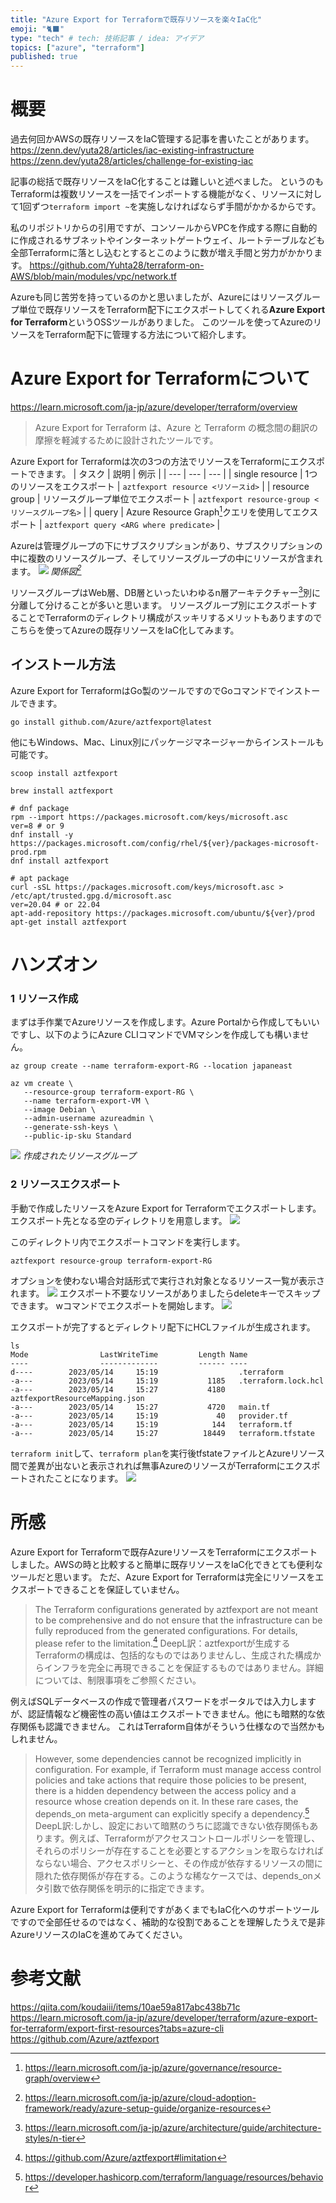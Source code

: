 ```yaml
---
title: "Azure Export for Terraformで既存リソースを楽々IaC化"
emoji: "🐈‍⬛"
type: "tech" # tech: 技術記事 / idea: アイデア
topics: ["azure", "terraform"]
published: true
---
```


# 概要
過去何回かAWSの既存リソースをIaC管理する記事を書いたことがあります。
https://zenn.dev/yuta28/articles/iac-existing-infrastructure
https://zenn.dev/yuta28/articles/challenge-for-existing-iac

記事の総括で既存リソースをIaC化することは難しいと述べました。
というのもTerraformは複数リソースを一括でインポートする機能がなく、リソースに対して1回ずつ`terraform import ~`を実施しなければならず手間がかかるからです。

私のリポジトリからの引用ですが、コンソールからVPCを作成する際に自動的に作成されるサブネットやインターネットゲートウェイ、ルートテーブルなども全部Terraformに落とし込むとするとこのように数が増え手間と労力がかかります。
https://github.com/Yuhta28/terraform-on-AWS/blob/main/modules/vpc/network.tf

Azureも同じ苦労を持っているのかと思いましたが、Azureにはリソースグループ単位で既存リソースをTerraform配下にエクスポートしてくれる**Azure Export for Terraform**というOSSツールがありました。
このツールを使ってAzureのリソースをTerraform配下に管理する方法について紹介します。

# Azure Export for Terraformについて
https://learn.microsoft.com/ja-jp/azure/developer/terraform/overview
> Azure Export for Terraform は、Azure と Terraform の概念間の翻訳の摩擦を軽減するために設計されたツールです。

Azure Export for Terraformは次の3つの方法でリソースをTerraformにエクスポートできます。
| タスク | 説明 | 例示 |
| --- | --- | --- |
| single resource | 1つのリソースをエクスポート | `aztfexport resource <リソースid>` |
| resource group  | リソースグループ単位でエクスポート | `aztfexport resource-group <リソースグループ名>` |
| query | Azure Resource Graph[^1]クエリを使用してエクスポート | `aztfexport query <ARG where predicate>` |


Azureは管理グループの下にサブスクリプションがあり、サブスクリプションの中に複数のリソースグループ、そしてリソースグループの中にリソースが含まれます。
![](/images/azure-export-terraform/image1.png)
*関係図[^2]*

リソースグループはWeb層、DB層といったいわゆるn層アーキテクチャー[^3]別に分離して分けることが多いと思います。
リソースグループ別にエクスポートすることでTerraformのディレクトリ構成がスッキリするメリットもありますのでこちらを使ってAzureの既存リソースをIaC化してみます。

[^1]: https://learn.microsoft.com/ja-jp/azure/governance/resource-graph/overview
[^2]: https://learn.microsoft.com/ja-jp/azure/cloud-adoption-framework/ready/azure-setup-guide/organize-resources
[^3]: https://learn.microsoft.com/ja-jp/azure/architecture/guide/architecture-styles/n-tier

## インストール方法
Azure Export for TerraformはGo製のツールですのでGoコマンドでインストールできます。
```terminal:Go toolchain
go install github.com/Azure/aztfexport@latest
```
他にもWindows、Mac、Linux別にパッケージマネージャーからインストールも可能です。

```terminal:Windows
scoop install aztfexport
```

```terminal:Mac
brew install aztfexport
```

```terminal:Linux
# dnf package
rpm --import https://packages.microsoft.com/keys/microsoft.asc
ver=8 # or 9
dnf install -y https://packages.microsoft.com/config/rhel/${ver}/packages-microsoft-prod.rpm
dnf install aztfexport

# apt package
curl -sSL https://packages.microsoft.com/keys/microsoft.asc > /etc/apt/trusted.gpg.d/microsoft.asc
ver=20.04 # or 22.04
apt-add-repository https://packages.microsoft.com/ubuntu/${ver}/prod
apt-get install aztfexport
```

# ハンズオン
### 1 リソース作成
まずは手作業でAzureリソースを作成します。Azure Portalから作成してもいいですし、以下のようにAzure CLIコマンドでVMマシンを作成しても構いません。

```terminal:Azure CLI
az group create --name terraform-export-RG --location japaneast

az vm create \
   --resource-group terraform-export-RG \
   --name terraform-export-VM \
   --image Debian \
   --admin-username azureadmin \
   --generate-ssh-keys \
   --public-ip-sku Standard
```

![](/images/azure-export-terraform/image2.png)
*作成されたリソースグループ*

### 2 リソースエクスポート
手動で作成したリソースをAzure Export for Terraformでエクスポートします。
エクスポート先となる空のディレクトリを用意します。
![](/images/azure-export-terraform/image3.png)

このディレクトリ内でエクスポートコマンドを実行します。
```terminal
aztfexport resource-group terraform-export-RG
```

オプションを使わない場合対話形式で実行され対象となるリソース一覧が表示されます。
![](/images/azure-export-terraform/image4.png)
エクスポート不要なリソースがありましたらdeleteキーでスキップできます。
wコマンドでエクスポートを開始します。
![](/images/azure-export-terraform/image5.png)

エクスポートが完了するとディレクトリ配下にHCLファイルが生成されます。

```terminal
ls
Mode                LastWriteTime         Length Name
----                -------------         ------ ----
d----        2023/05/14     15:19                  .terraform
-a---        2023/05/14     15:19           1185   .terraform.lock.hcl
-a---        2023/05/14     15:27           4180   aztfexportResourceMapping.json
-a---        2023/05/14     15:27           4720   main.tf
-a---        2023/05/14     15:19             40   provider.tf
-a---        2023/05/14     15:19            144   terraform.tf
-a---        2023/05/14     15:27          18449   terraform.tfstate
```

`terraform init`して、`terraform plan`を実行後tfstateファイルとAzureリソース間で差異が出ないと表示されれば無事AzureのリソースがTerraformにエクスポートされたことになります。
![](/images/azure-export-terraform/image6.png)

# 所感
Azure Export for Terraformで既存AzureリソースをTerraformにエクスポートしました。AWSの時と比較すると簡単に既存リソースをIaC化できとても便利なツールだと思います。
ただ、Azure Export for Terraformは完全にリソースをエクスポートできることを保証していません。

> The Terraform configurations generated by aztfexport are not meant to be comprehensive and do not ensure that the infrastructure can be fully reproduced from the generated configurations. For details, please refer to the limitation.[^4]
DeepL訳：aztfexportが生成するTerraformの構成は、包括的なものではありませんし、生成された構成からインフラを完全に再現できることを保証するものではありません。詳細については、制限事項をご参照ください。

例えばSQLデータベースの作成で管理者パスワードをポータルでは入力しますが、認証情報など機密性の高い値はエクスポートできません。他にも暗黙的な依存関係も認識できません。
これはTerraform自体がそういう仕様なので当然かもしれません。

>However, some dependencies cannot be recognized implicitly in configuration. For example, if Terraform must manage access control policies and take actions that require those policies to be present, there is a hidden dependency between the access policy and a resource whose creation depends on it. In these rare cases, the depends_on meta-argument can explicitly specify a dependency.[^5]
DeepL訳:しかし、設定において暗黙のうちに認識できない依存関係もあります。例えば、Terraformがアクセスコントロールポリシーを管理し、それらのポリシーが存在することを必要とするアクションを取らなければならない場合、アクセスポリシーと、その作成が依存するリソースの間に隠れた依存関係が存在する。このような稀なケースでは、depends_onメタ引数で依存関係を明示的に指定できます。

Azure Export for Terraformは便利ですがあくまでもIaC化へのサポートツールですので全部任せるのではなく、補助的な役割であることを理解したうえで是非AzureリソースのIaCを進めてみてください。

[^4]: https://github.com/Azure/aztfexport#limitation
[^5]: https://developer.hashicorp.com/terraform/language/resources/behavior

# 参考文献
https://qiita.com/koudaiii/items/10ae59a817abc438b71c
https://learn.microsoft.com/ja-jp/azure/developer/terraform/azure-export-for-terraform/export-first-resources?tabs=azure-cli
https://github.com/Azure/aztfexport